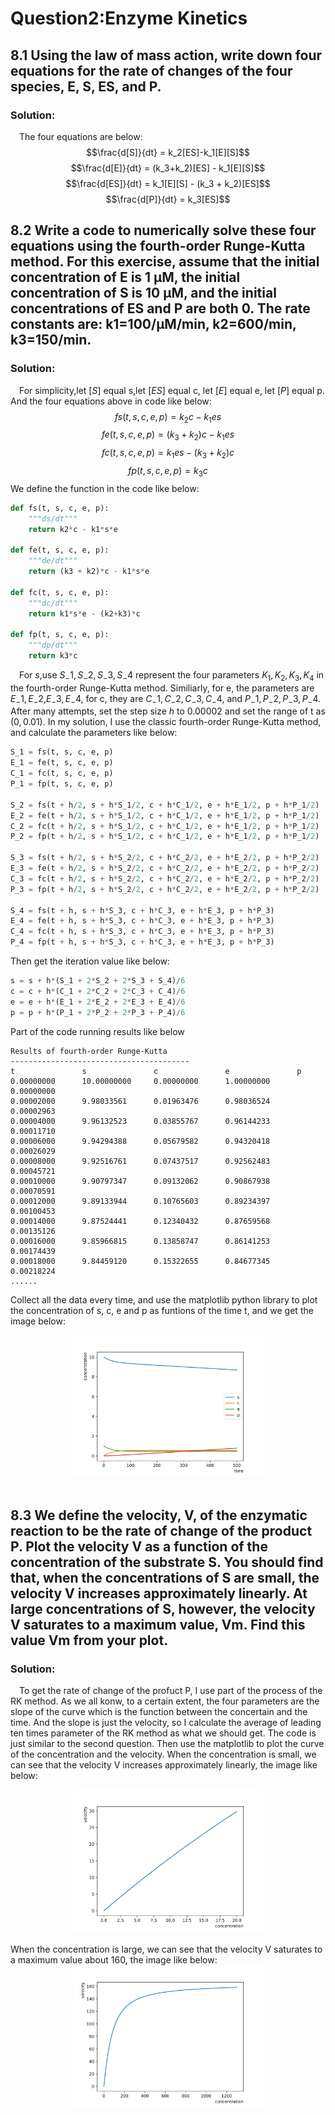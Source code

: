 # Question2:Enzyme Kinetics
## 8.1 Using the law of mass action, write down four equations for the rate of changes of the four species, E, S, ES, and P.
### Solution:
&emsp;The four equations are below:
$$\frac{d[S]}{dt} = k_2[ES]-k_1[E][S]$$
$$\frac{d[E]}{dt} = (k_3+k_2)[ES] - k_1[E][S]$$
$$\frac{d[ES]}{dt} = k_1[E][S] - (k_3 + k_2)[ES]$$
$$\frac{d[P]}{dt} = k_3[ES]$$

## 8.2 Write a code to numerically solve these four equations using the fourth-order Runge-Kutta method. For this exercise, assume that the initial concentration of E is 1 μM, the initial concentration of S is 10 μM, and the initial concentrations of ES and P are both 0. The rate constants are: k1=100/μM/min, k2=600/min, k3=150/min.
### Solution:
&emsp;For simplicity,let $[S]$ equal s,let $[ES]$ equal c, let $[E]$ equal e, let $[P]$ equal p. And the four equations above in code like below:
$$fs(t,s,c,e,p) = k_2c-k_1es$$
$$fe(t,s,c,e,p) = (k_3+k_2)c - k_1es$$
$$fc(t,s,c,e,p) = k_1es - (k_3 + k_2)c$$
$$fp(t,s,c,e,p) = k_3c$$
We define the function in the code like below:<br>
```python
def fs(t, s, c, e, p):
    """ds/dt"""
    return k2*c - k1*s*e

def fe(t, s, c, e, p):
    """de/dt"""
    return (k3 + k2)*c - k1*s*e

def fc(t, s, c, e, p):
    """dc/dt"""
    return k1*s*e - (k2+k3)*c

def fp(t, s, c, e, p):
    """dp/dt"""
    return k3*c    
```
&emsp;For $s$,use $S_-1,S_-2,S_-3,S_-4$ represent the four parameters $K_1,K_2,K_3,K_4$ in the fourth-order Runge-Kutta method. Similiarly, for e, the parameters are $E_-1,E_-2,$$E_-3,E_-4$, for c, they are $C_-1,C_-2,C_-3,C_-4$, and $P_-1,P_-2,P_-3,P_-4$. After many attempts, set the step size $h$ to $0.00002$ and set the range of t as $(0,0.01)$. In my solution, I use the classic fourth-order Runge-Kutta method, and calculate the parameters like below:<br>
```python
S_1 = fs(t, s, c, e, p)
E_1 = fe(t, s, c, e, p)
C_1 = fc(t, s, c, e, p)
P_1 = fp(t, s, c, e, p)

S_2 = fs(t + h/2, s + h*S_1/2, c + h*C_1/2, e + h*E_1/2, p + h*P_1/2)
E_2 = fe(t + h/2, s + h*S_1/2, c + h*C_1/2, e + h*E_1/2, p + h*P_1/2)
C_2 = fc(t + h/2, s + h*S_1/2, c + h*C_1/2, e + h*E_1/2, p + h*P_1/2)
P_2 = fp(t + h/2, s + h*S_1/2, c + h*C_1/2, e + h*E_1/2, p + h*P_1/2)

S_3 = fs(t + h/2, s + h*S_2/2, c + h*C_2/2, e + h*E_2/2, p + h*P_2/2)
E_3 = fe(t + h/2, s + h*S_2/2, c + h*C_2/2, e + h*E_2/2, p + h*P_2/2)
C_3 = fc(t + h/2, s + h*S_2/2, c + h*C_2/2, e + h*E_2/2, p + h*P_2/2)
P_3 = fp(t + h/2, s + h*S_2/2, c + h*C_2/2, e + h*E_2/2, p + h*P_2/2)

S_4 = fs(t + h, s + h*S_3, c + h*C_3, e + h*E_3, p + h*P_3)
E_4 = fe(t + h, s + h*S_3, c + h*C_3, e + h*E_3, p + h*P_3)
C_4 = fc(t + h, s + h*S_3, c + h*C_3, e + h*E_3, p + h*P_3)
P_4 = fp(t + h, s + h*S_3, c + h*C_3, e + h*E_3, p + h*P_3)
```
Then get the iteration value like below:<br>
```python
s = s + h*(S_1 + 2*S_2 + 2*S_3 + S_4)/6
c = c + h*(C_1 + 2*C_2 + 2*C_3 + C_4)/6
e = e + h*(E_1 + 2*E_2 + 2*E_3 + E_4)/6
p = p + h*(P_1 + 2*P_2 + 2*P_3 + P_4)/6
```
Part of the code running results like below<br>
```
Results of fourth-order Runge-Kutta
----------------------------------------
t               s               c               e               p
0.00000000      10.00000000     0.00000000      1.00000000      0.00000000
0.00002000      9.98033561      0.01963476      0.98036524      0.00002963
0.00004000      9.96132523      0.03855767      0.96144233      0.00011710
0.00006000      9.94294388      0.05679582      0.94320418      0.00026029
0.00008000      9.92516761      0.07437517      0.92562483      0.00045721
0.00010000      9.90797347      0.09132062      0.90867938      0.00070591
0.00012000      9.89133944      0.10765603      0.89234397      0.00100453
0.00014000      9.87524441      0.12340432      0.87659568      0.00135126
0.00016000      9.85966815      0.13858747      0.86141253      0.00174439
0.00018000      9.84459120      0.15322655      0.84677345      0.00218224
......
```
Collect all the data every time, and use the matplotlib python library to plot the concentration of s, c, e and p as funtions of the time t, and we get the image below:<br>
<div align="center"><img src=./Figure_1.svg width=60% align=center/></div><br>

## 8.3 We define the velocity, V, of the enzymatic reaction to be the rate of change of the product P. Plot the velocity V as a function of the concentration of the substrate S. You should find that, when the concentrations of S are small, the velocity V increases approximately linearly. At large concentrations of S, however, the velocity V saturates to a maximum value, Vm. Find this value Vm from your plot.
### Solution:
&emsp;To get the rate of change of the profuct P, I use part of the process of the RK method. As we all konw, to a certain extent, the four parameters are the slope of the curve which is the function between the concertain and the time. And the slope is just the velocity, so I calculate the average of leading ten times parameter of the RK method as what we should get. The code is just similar to the second question. Then use the matplotlib to plot the curve of the concentration and the velocity. When the concentration is small, we can see that the velocity V increases approximately linearly, the image like below:<br>
<div align="center"><img src=./Figure_2.svg width=60% align=center/></div><br>
When the concentration is large, we can see that the velocity V saturates to a maximum value about 160, the image like below:<br>
<div align="center"><img src=./Figure_3.svg width=60% align=center/></div><br>